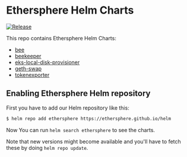 # Ethersphere Helm Charts

[![Release](https://github.com/ethersphere/helm/workflows/Release/badge.svg)](https://github.com/ethersphere/helm/actions?query=workflow%3ARelease)

This repo contains Ethersphere Helm Charts:
* [bee](https://github.com/ethersphere/helm/tree/master/charts/bee)
* [beekeeper](https://github.com/ethersphere/helm/tree/master/charts/beekeeper)
* [eks-local-disk-provisioner](https://github.com/ethersphere/helm/tree/master/charts/eks-local-disk-provisioner)
* [geth-swap](https://github.com/ethersphere/helm/tree/master/charts/geth-swap)
* [tokenexporter](https://github.com/ethersphere/helm/tree/master/charts/tokenexporter)

## Enabling Ethersphere Helm repository

First you have to add our Helm repository like this:

```sh
$ helm repo add ethersphere https://ethersphere.github.io/helm
```

Now You can run `helm search ethersphere` to see the charts.

Note that new versions might become available and you'll have to fetch these by doing `helm repo update`.
